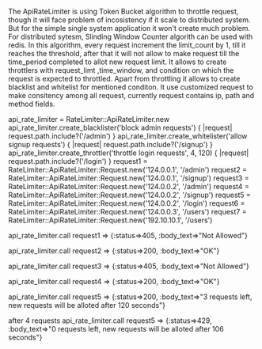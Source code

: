 <!-- Description -->

The ApiRateLimiter is using Token Bucket algorithm to throttle request, though it will face problem of incosistency if it scale to distributed system. But for the simple single system application it won't create much problem.
For distributed sytesm, Slinding Window Counter algorith can be used with redis.
In this algorithm, every request increment the limit_count by 1, till it reaches the threshold, after that it will not allow to make request till the time_period completed to allot new request limit.
It allows to create throttlers with request_limt ,time_window, and condition on which the request is expected to throttled.
Apart from throttling it allows to create blacklist and whitelist for mentioned conditon.
It use customized request to make consitency among all request, currently request contains ip, path and method fields.

<!-- Testing performed on console -->

api_rate_limiter = RateLimiter::ApiRateLimiter.new
api_rate_limiter.create_blacklister('block admin requests') { |request| request.path.include?('/admin') }
api_rate_limiter.create_whitelister('allow signup requests') { |request| request.path.include?('/signup') }
api_rate_limiter.create_throttler('throttle login requests', 4, 120) { |request| request.path.include?('/login') }
request1 = RateLimiter::ApiRateLimiter::Request.new('124.0.0.1', '/admin')
request2 = RateLimiter::ApiRateLimiter::Request.new('124.0.0.1', '/signup')
request3 = RateLimiter::ApiRateLimiter::Request.new('124.0.0.2', '/admin')
request4 = RateLimiter::ApiRateLimiter::Request.new('124.0.0.2', '/signup')
request5 = RateLimiter::ApiRateLimiter::Request.new('124.0.0.2', '/login')
request6 = RateLimiter::ApiRateLimiter::Request.new('124.0.0.3', '/users')
request7 = RateLimiter::ApiRateLimiter::Request.new('192.10.10.1', '/users')

api_rate_limiter.call request1
=> {:status=>405, :body_text=>"Not Allowed"}

api_rate_limiter.call request2
=> {:status=>200, :body_text=>"OK"}

api_rate_limiter.call request3
 => {:status=>405, :body_text=>"Not Allowed"}

api_rate_limiter.call request4
=> {:status=>200, :body_text=>"OK"}

api_rate_limiter.call request5
=> {:status=>200, :body_text=>"3 requests left, new requests will be alloted after 120 seconds"}

after 4 requests
api_rate_limiter.call request5
 => {:status=>429, :body_text=>"0 requests left, new requests will be alloted after 106 seconds"}

 <!--  -->
